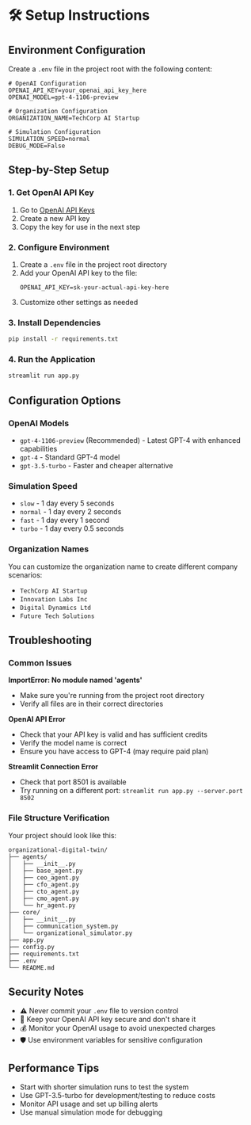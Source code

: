 # 🛠️ Setup Instructions

## Environment Configuration

Create a `.env` file in the project root with the following content:

```env
# OpenAI Configuration
OPENAI_API_KEY=your_openai_api_key_here
OPENAI_MODEL=gpt-4-1106-preview

# Organization Configuration  
ORGANIZATION_NAME=TechCorp AI Startup

# Simulation Configuration
SIMULATION_SPEED=normal
DEBUG_MODE=False
```

## Step-by-Step Setup

### 1. Get OpenAI API Key
1. Go to [OpenAI API Keys](https://platform.openai.com/api-keys)
2. Create a new API key
3. Copy the key for use in the next step

### 2. Configure Environment
1. Create a `.env` file in the project root directory
2. Add your OpenAI API key to the file:
   ```
   OPENAI_API_KEY=sk-your-actual-api-key-here
   ```
3. Customize other settings as needed

### 3. Install Dependencies
```bash
pip install -r requirements.txt
```

### 4. Run the Application
```bash
streamlit run app.py
```

## Configuration Options

### OpenAI Models
- `gpt-4-1106-preview` (Recommended) - Latest GPT-4 with enhanced capabilities
- `gpt-4` - Standard GPT-4 model
- `gpt-3.5-turbo` - Faster and cheaper alternative

### Simulation Speed
- `slow` - 1 day every 5 seconds
- `normal` - 1 day every 2 seconds  
- `fast` - 1 day every 1 second
- `turbo` - 1 day every 0.5 seconds

### Organization Names
You can customize the organization name to create different company scenarios:
- `TechCorp AI Startup`
- `Innovation Labs Inc`
- `Digital Dynamics Ltd`
- `Future Tech Solutions`

## Troubleshooting

### Common Issues

**ImportError: No module named 'agents'**
- Make sure you're running from the project root directory
- Verify all files are in their correct directories

**OpenAI API Error**
- Check that your API key is valid and has sufficient credits
- Verify the model name is correct
- Ensure you have access to GPT-4 (may require paid plan)

**Streamlit Connection Error**
- Check that port 8501 is available
- Try running on a different port: `streamlit run app.py --server.port 8502`

### File Structure Verification
Your project should look like this:
```
organizational-digital-twin/
├── agents/
│   ├── __init__.py
│   ├── base_agent.py
│   ├── ceo_agent.py
│   ├── cfo_agent.py
│   ├── cto_agent.py
│   ├── cmo_agent.py
│   └── hr_agent.py
├── core/
│   ├── __init__.py
│   ├── communication_system.py
│   └── organizational_simulator.py
├── app.py
├── config.py
├── requirements.txt
├── .env
└── README.md
```

## Security Notes

- ⚠️ Never commit your `.env` file to version control
- 🔐 Keep your OpenAI API key secure and don't share it
- 💰 Monitor your OpenAI usage to avoid unexpected charges
- 🛡️ Use environment variables for sensitive configuration

## Performance Tips

- Start with shorter simulation runs to test the system
- Use GPT-3.5-turbo for development/testing to reduce costs
- Monitor API usage and set up billing alerts
- Use manual simulation mode for debugging 
